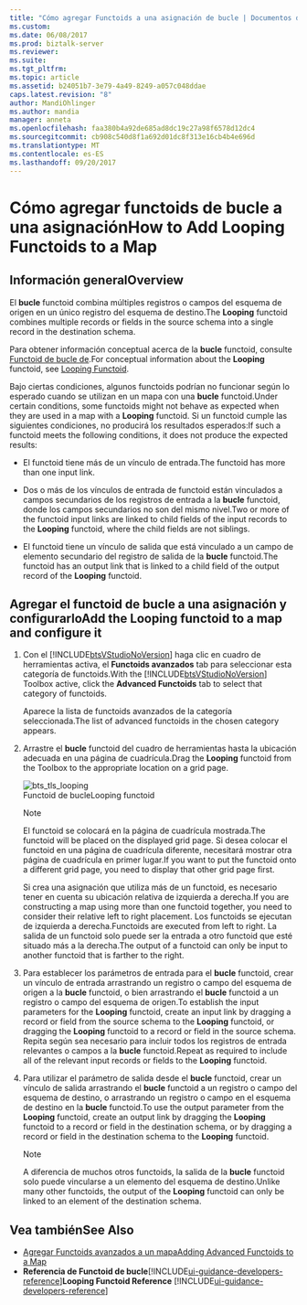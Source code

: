 ```yaml
---
title: "Cómo agregar Functoids a una asignación de bucle | Documentos de Microsoft"
ms.custom: 
ms.date: 06/08/2017
ms.prod: biztalk-server
ms.reviewer: 
ms.suite: 
ms.tgt_pltfrm: 
ms.topic: article
ms.assetid: b24051b7-3e79-4a49-8249-a057c048ddae
caps.latest.revision: "8"
author: MandiOhlinger
ms.author: mandia
manager: anneta
ms.openlocfilehash: faa380b4a92de685ad8dc19c27a98f6578d12dc4
ms.sourcegitcommit: cb908c540d8f1a692d01dc8f313e16cb4b4e696d
ms.translationtype: MT
ms.contentlocale: es-ES
ms.lasthandoff: 09/20/2017
---
```

# <a name="how-to-add-looping-functoids-to-a-map"></a><span data-ttu-id="9b530-102">Cómo agregar functoids de bucle a una asignación</span><span class="sxs-lookup"><span data-stu-id="9b530-102">How to Add Looping Functoids to a Map</span></span>

## <a name="overview"></a><span data-ttu-id="9b530-103">Información general</span><span class="sxs-lookup"><span data-stu-id="9b530-103">Overview</span></span>
<span data-ttu-id="9b530-104">El **bucle** functoid combina múltiples registros o campos del esquema de origen en un único registro del esquema de destino.</span><span class="sxs-lookup"><span data-stu-id="9b530-104">The **Looping** functoid combines multiple records or fields in the source schema into a single record in the destination schema.</span></span>  
  
 <span data-ttu-id="9b530-105">Para obtener información conceptual acerca de la **bucle** functoid, consulte [Functoid de bucle de](../core/looping-functoid.md).</span><span class="sxs-lookup"><span data-stu-id="9b530-105">For conceptual information about the **Looping** functoid, see [Looping Functoid](../core/looping-functoid.md).</span></span>  
  
 <span data-ttu-id="9b530-106">Bajo ciertas condiciones, algunos functoids podrían no funcionar según lo esperado cuando se utilizan en un mapa con una **bucle** functoid.</span><span class="sxs-lookup"><span data-stu-id="9b530-106">Under certain conditions, some functoids might not behave as expected when they are used in a map with a **Looping** functoid.</span></span> <span data-ttu-id="9b530-107">Si un functoid cumple las siguientes condiciones, no producirá los resultados esperados:</span><span class="sxs-lookup"><span data-stu-id="9b530-107">If such a functoid meets the following conditions, it does not produce the expected results:</span></span>  
  
-   <span data-ttu-id="9b530-108">El functoid tiene más de un vínculo de entrada.</span><span class="sxs-lookup"><span data-stu-id="9b530-108">The functoid has more than one input link.</span></span>  
  
-   <span data-ttu-id="9b530-109">Dos o más de los vínculos de entrada de functoid están vinculados a campos secundarios de los registros de entrada a la **bucle** functoid, donde los campos secundarios no son del mismo nivel.</span><span class="sxs-lookup"><span data-stu-id="9b530-109">Two or more of the functoid input links are linked to child fields of the input records to the **Looping** functoid, where the child fields are not siblings.</span></span>  
  
-   <span data-ttu-id="9b530-110">El functoid tiene un vínculo de salida que está vinculado a un campo de elemento secundario del registro de salida de la **bucle** functoid.</span><span class="sxs-lookup"><span data-stu-id="9b530-110">The functoid has an output link that is linked to a child field of the output record of the **Looping** functoid.</span></span>  
  
## <a name="add-the-looping-functoid-to-a-map-and-configure-it"></a><span data-ttu-id="9b530-111">Agregar el functoid de bucle a una asignación y configurarlo</span><span class="sxs-lookup"><span data-stu-id="9b530-111">Add the Looping functoid to a map and configure it</span></span>  
  
1.  <span data-ttu-id="9b530-112">Con el [!INCLUDE[btsVStudioNoVersion](../includes/btsvstudionoversion-md.md)] haga clic en cuadro de herramientas activa, el **Functoids avanzados** tab para seleccionar esta categoría de functoids.</span><span class="sxs-lookup"><span data-stu-id="9b530-112">With the [!INCLUDE[btsVStudioNoVersion](../includes/btsvstudionoversion-md.md)] Toolbox active, click the **Advanced Functoids** tab to select that category of functoids.</span></span>  
  
     <span data-ttu-id="9b530-113">Aparece la lista de functoids avanzados de la categoría seleccionada.</span><span class="sxs-lookup"><span data-stu-id="9b530-113">The list of advanced functoids in the chosen category appears.</span></span>  
  
2.  <span data-ttu-id="9b530-114">Arrastre el **bucle** functoid del cuadro de herramientas hasta la ubicación adecuada en una página de cuadrícula.</span><span class="sxs-lookup"><span data-stu-id="9b530-114">Drag the **Looping** functoid from the Toolbox to the appropriate location on a grid page.</span></span>  
  
     ![](../core/media/bts-tls-looping.gif "bts_tls_looping")  
<span data-ttu-id="9b530-115">Functoid de bucle</span><span class="sxs-lookup"><span data-stu-id="9b530-115">Looping functoid</span></span>  
  
    > [!NOTE]
    >  <span data-ttu-id="9b530-116">El functoid se colocará en la página de cuadrícula mostrada.</span><span class="sxs-lookup"><span data-stu-id="9b530-116">The functoid will be placed on the displayed grid page.</span></span> <span data-ttu-id="9b530-117">Si desea colocar el functoid en una página de cuadrícula diferente, necesitará mostrar otra página de cuadrícula en primer lugar.</span><span class="sxs-lookup"><span data-stu-id="9b530-117">If you want to put the functoid onto a different grid page, you need to display that other grid page first.</span></span>  
    > 
    >  <span data-ttu-id="9b530-118">Si crea una asignación que utiliza más de un functoid, es necesario tener en cuenta su ubicación relativa de izquierda a derecha.</span><span class="sxs-lookup"><span data-stu-id="9b530-118">If you are constructing a map using more than one functoid together, you need to consider their relative left to right placement.</span></span> <span data-ttu-id="9b530-119">Los functoids se ejecutan de izquierda a derecha.</span><span class="sxs-lookup"><span data-stu-id="9b530-119">Functoids are executed from left to right.</span></span> <span data-ttu-id="9b530-120">La salida de un functoid solo puede ser la entrada a otro functoid que esté situado más a la derecha.</span><span class="sxs-lookup"><span data-stu-id="9b530-120">The output of a functoid can only be input to another functoid that is farther to the right.</span></span>  
  
3.  <span data-ttu-id="9b530-121">Para establecer los parámetros de entrada para el **bucle** functoid, crear un vínculo de entrada arrastrando un registro o campo del esquema de origen a la **bucle** functoid, o bien arrastrando el **bucle**  functoid a un registro o campo del esquema de origen.</span><span class="sxs-lookup"><span data-stu-id="9b530-121">To establish the input parameters for the **Looping** functoid, create an input link by dragging a record or field from the source schema to the **Looping** functoid, or dragging the **Looping** functoid to a record or field in the source schema.</span></span> <span data-ttu-id="9b530-122">Repita según sea necesario para incluir todos los registros de entrada relevantes o campos a la **bucle** functoid.</span><span class="sxs-lookup"><span data-stu-id="9b530-122">Repeat as required to include all of the relevant input records or fields to the **Looping** functoid.</span></span>  
  
4.  <span data-ttu-id="9b530-123">Para utilizar el parámetro de salida desde el **bucle** functoid, crear un vínculo de salida arrastrando el **bucle** functoid a un registro o campo del esquema de destino, o arrastrando un registro o campo en el esquema de destino en la **bucle** functoid.</span><span class="sxs-lookup"><span data-stu-id="9b530-123">To use the output parameter from the **Looping** functoid, create an output link by dragging the **Looping** functoid to a record or field in the destination schema, or by dragging a record or field in the destination schema to the **Looping** functoid.</span></span>  
  
    > [!NOTE]
    >  <span data-ttu-id="9b530-124">A diferencia de muchos otros functoids, la salida de la **bucle** functoid solo puede vincularse a un elemento del esquema de destino.</span><span class="sxs-lookup"><span data-stu-id="9b530-124">Unlike many other functoids, the output of the **Looping** functoid can only be linked to an element of the destination schema.</span></span>  
  
## <a name="see-also"></a><span data-ttu-id="9b530-125">Vea también</span><span class="sxs-lookup"><span data-stu-id="9b530-125">See Also</span></span>  
-  [<span data-ttu-id="9b530-126">Agregar Functoids avanzados a un mapa</span><span class="sxs-lookup"><span data-stu-id="9b530-126">Adding Advanced Functoids to a Map</span></span>](../core/adding-advanced-functoids-to-a-map.md)   
-  <span data-ttu-id="9b530-127">**Referencia de Functoid de bucle**[!INCLUDE[ui-guidance-developers-reference](../includes/ui-guidance-developers-reference.md)]</span><span class="sxs-lookup"><span data-stu-id="9b530-127">**Looping Functoid Reference** [!INCLUDE[ui-guidance-developers-reference](../includes/ui-guidance-developers-reference.md)]</span></span>